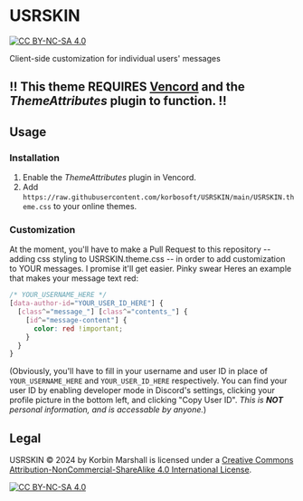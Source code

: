 # USRSKIN
[![CC BY-NC-SA 4.0][cc-by-nc-sa-shield]][cc-by-nc-sa]

Client-side customization for individual users' messages

## !! This theme REQUIRES [Vencord](https://github.com/Vendicated/Vencord) and the _ThemeAttributes_ plugin to function. !!

## Usage

### Installation
1. Enable the _ThemeAttributes_ plugin in Vencord.
2. Add `https://raw.githubusercontent.com/korbosoft/USRSKIN/main/USRSKIN.theme.css` to your online themes.

### Customization
At the moment, you'll have to make a Pull Request to this repository -- adding css styling to USRSKIN.theme.css -- in order to add customization to YOUR messages. I promise it'll get easier. Pinky swear
Heres an example that makes your message text red:
```css
/* YOUR_USERNAME_HERE */
[data-author-id="YOUR_USER_ID_HERE"] {
  [class^="message_"] [class^="contents_"] {
    [id^="message-content"] {
      color: red !important;
    }
  }
}
```
(Obviously, you'll have to fill in your username and user ID in place of `YOUR_USERNAME_HERE` and `YOUR_USER_ID_HERE` respectively. You can find your user ID by enabling developer mode in Discord's settings, clicking your profile picture in the bottom left, and clicking "Copy User ID". _This is **NOT** personal information, and is accessable by anyone._)

## Legal

USRSKIN © 2024 by Korbin Marshall is licensed under a
[Creative Commons Attribution-NonCommercial-ShareAlike 4.0 International License][cc-by-nc-sa].

[![CC BY-NC-SA 4.0][cc-by-nc-sa-image]][cc-by-nc-sa]

[cc-by-nc-sa]: http://creativecommons.org/licenses/by-nc-sa/4.0/
[cc-by-nc-sa-image]: https://licensebuttons.net/l/by-nc-sa/4.0/88x31.png
[cc-by-nc-sa-shield]: https://img.shields.io/badge/License-CC%20BY--NC--SA%204.0-lightgrey.svg
